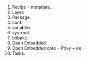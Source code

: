 


1. Recipe = metadata.
2. Layer.
3. Package.
4. conf.
5. variables.
6. sys-root.
7. bitbake.
8. Open Embedded.
9. Open Embedded core = Poky + oe.
10. Tasks.